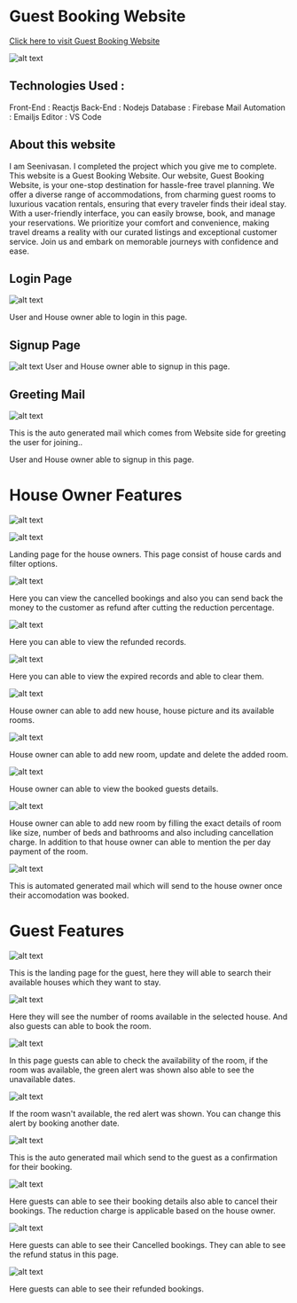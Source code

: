 
# Guest Booking Website
[Click here to visit Guest Booking Website](https://guest-room-booking.netlify.app/)

![alt text](https://raw.githubusercontent.com/SEENIVASANIT/wd301/main/demo/Screenshot%202023-10-29%20155919.png) 

## Technologies Used : 
Front-End : Reactjs
Back-End : Nodejs
Database : Firebase
Mail Automation : Emailjs
Editor : VS Code

## About this website
I am Seenivasan. I completed the project which you give me to complete. This website is a Guest Booking Website. Our website, Guest Booking Website, is your one-stop destination for hassle-free travel planning. We offer a diverse range of accommodations, from charming guest rooms to luxurious vacation rentals, ensuring that every traveler finds their ideal stay. With a user-friendly interface, you can easily browse, book, and manage your reservations. We prioritize your comfort and convenience, making travel dreams a reality with our curated listings and exceptional customer service. Join us and embark on memorable journeys with confidence and ease.

## Login Page

![alt text](https://raw.githubusercontent.com/SEENIVASANIT/wd301/main/demo/Screenshot%202023-10-30%20151518.png)

User and House owner able to login in this page.

## Signup Page

![alt text](https://raw.githubusercontent.com/SEENIVASANIT/wd301/main/demo/Screenshot%202023-10-30%20151611.png)
User and House owner able to signup in this page.

## Greeting Mail

![alt text](https://raw.githubusercontent.com/SEENIVASANIT/wd301/main/demo/greeting.png)

This is the auto generated mail which comes from Website side for greeting the user for joining..

User and House owner able to signup in this page.

# House Owner Features

![alt text](https://raw.githubusercontent.com/SEENIVASANIT/wd301/main/demo/Screenshot%202023-10-30%20133941.png)

![alt text](https://raw.githubusercontent.com/SEENIVASANIT/wd301/main/demo/Screenshot%202023-10-30%20134034.png)

Landing page for the house owners. This page consist of house cards and filter options.

![alt text](https://raw.githubusercontent.com/SEENIVASANIT/wd301/main/demo/Screenshot%202023-10-30%20134216.png)

Here you can view the cancelled bookings and also you can send back the money to the customer as refund after cutting the reduction percentage.

![alt text](https://raw.githubusercontent.com/SEENIVASANIT/wd301/main/demo/Screenshot%202023-10-30%20134240.png)

Here you can able to view the refunded records.

![alt text](https://raw.githubusercontent.com/SEENIVASANIT/wd301/main/demo/Screenshot%202023-10-30%20134555.png)

Here you can able to view the expired records and able to clear them.

![alt text](https://raw.githubusercontent.com/SEENIVASANIT/wd301/main/demo/Screenshot%202023-10-30%20154907.png)

House owner can able to add new house, house picture and its available rooms.

![alt text](https://raw.githubusercontent.com/SEENIVASANIT/wd301/main/demo/Screenshot%202023-10-30%20135144.png)

House owner can able to add new room, update and delete the added room.

![alt text](https://raw.githubusercontent.com/SEENIVASANIT/wd301/main/demo/Screenshot%202023-10-30%20135239.png)

House owner can able to view the booked guests details.

![alt text](https://raw.githubusercontent.com/SEENIVASANIT/wd301/main/demo/Screenshot%202023-10-30%20135211.png)

House owner can able to add new room by filling the exact details of room like size, number of beds and bathrooms and also including cancellation charge. In addition to that house owner can able to mention the per day payment of the room. 

![alt text](https://raw.githubusercontent.com/SEENIVASANIT/wd301/main/demo/Screenshot%202023-10-30%20135432.png)

This is automated generated mail which will send to the house owner once their accomodation was booked.

# Guest Features

![alt text](https://raw.githubusercontent.com/SEENIVASANIT/wd301/main/demo/Screenshot%202023-10-30%20132501.png)

This is the landing page for the guest, here they will able to search their available houses which they want to stay.

![alt text](https://raw.githubusercontent.com/SEENIVASANIT/wd301/main/demo/Screenshot%202023-10-30%20133515.png)

Here they will see the number of rooms available in the selected house. And also guests can able to book the room.

![alt text](https://raw.githubusercontent.com/SEENIVASANIT/wd301/main/demo/Screenshot%202023-10-30%20133744.png)

In this page guests can able to check the availability of the room, if the room was available, the green alert was shown also able to see the unavailable dates.

![alt text](https://raw.githubusercontent.com/SEENIVASANIT/wd301/main/demo/Screenshot%202023-10-30%20133724.png)

If the room wasn't available, the red alert was shown. You can change this alert by booking another date.

![alt text](https://raw.githubusercontent.com/SEENIVASANIT/wd301/main/demo/Screenshot%202023-10-30%20150420.png)

This is the auto generated mail which send to the guest as a confirmation for their booking.

![alt text](https://raw.githubusercontent.com/SEENIVASANIT/wd301/main/demo/Screenshot%202023-10-30%20132648.png)

Here guests can able to see their booking details also able to cancel their bookings. The reduction charge is applicable based on the house owner.

![alt text](https://raw.githubusercontent.com/SEENIVASANIT/wd301/main/demo/Screenshot%202023-10-30%20133338.png)

Here guests can able to see their Cancelled bookings. They can able to see the refund status in this page.

![alt text](https://raw.githubusercontent.com/SEENIVASANIT/wd301/main/demo/Screenshot%202023-10-30%20161726.png)

Here guests can able to see their refunded bookings.
